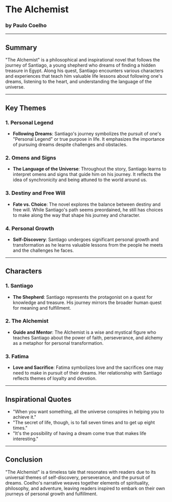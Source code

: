 # The Alchemist

### by Paulo Coelho

---

## Summary

"The Alchemist" is a philosophical and inspirational novel that follows the journey of Santiago, a young shepherd who dreams of finding a hidden treasure in Egypt. Along his quest, Santiago encounters various characters and experiences that teach him valuable life lessons about following one's dreams, listening to the heart, and understanding the language of the universe.

---

## Key Themes

### 1. Personal Legend

- **Following Dreams**: Santiago's journey symbolizes the pursuit of one's "Personal Legend" or true purpose in life. It emphasizes the importance of pursuing dreams despite challenges and obstacles.

### 2. Omens and Signs

- **The Language of the Universe**: Throughout the story, Santiago learns to interpret omens and signs that guide him on his journey. It reflects the idea of synchronicity and being attuned to the world around us.

### 3. Destiny and Free Will

- **Fate vs. Choice**: The novel explores the balance between destiny and free will. While Santiago's path seems preordained, he still has choices to make along the way that shape his journey and character.

### 4. Personal Growth

- **Self-Discovery**: Santiago undergoes significant personal growth and transformation as he learns valuable lessons from the people he meets and the challenges he faces.

---

## Characters

### 1. Santiago

- **The Shepherd**: Santiago represents the protagonist on a quest for knowledge and treasure. His journey mirrors the broader human quest for meaning and fulfillment.

### 2. The Alchemist

- **Guide and Mentor**: The Alchemist is a wise and mystical figure who teaches Santiago about the power of faith, perseverance, and alchemy as a metaphor for personal transformation.

### 3. Fatima

- **Love and Sacrifice**: Fatima symbolizes love and the sacrifices one may need to make in pursuit of their dreams. Her relationship with Santiago reflects themes of loyalty and devotion.

---

## Inspirational Quotes

- "When you want something, all the universe conspires in helping you to achieve it."
- "The secret of life, though, is to fall seven times and to get up eight times."
- "It's the possibility of having a dream come true that makes life interesting."

---

## Conclusion

"The Alchemist" is a timeless tale that resonates with readers due to its universal themes of self-discovery, perseverance, and the pursuit of dreams. Coelho's narrative weaves together elements of spirituality, philosophy, and adventure, leaving readers inspired to embark on their own journeys of personal growth and fulfillment.
